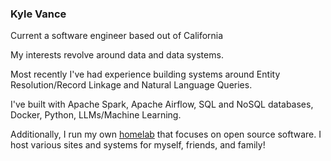 ### Kyle Vance

Current a software engineer based out of California

My interests revolve around data and data systems.

Most recently I've had experience building systems around Entity Resolution/Record Linkage and Natural Language Queries.

I've built with Apache Spark, Apache Airflow, SQL and NoSQL databases, Docker, Python, LLMs/Machine Learning.

Additionally, I run my own [homelab](https://github.com/Vethorm-homelab) that focuses on open source software. I host various sites and systems for myself, friends, and family!
